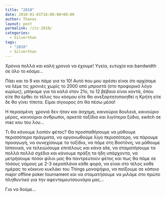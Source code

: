```yaml
---
title: "2010"
date: 2010-01-01T16:00:08+00:00
author: Thanos
layout: post
permalink: /its-2010/
categories:
  - Silverthan
tags:
  - "2010"
  - Silverthan
---
```

Χρόνια πολλά και καλή χρονιά να έχουμε! Υγεία, ευτυχία και bandwidth σε όλο το κόσμο…

Πάει και το 9 και πάμε για το 10! Αυτό που μου αρέσει είναι ότι αρχίσαμε να λέμε τις χρονιές χωρίς το 2000 από μπροστά (στο προφορικό λόγο κυρίως), μπήκαμε για τα καλά στον 21ο, το 12 βέβαια είναι κοντά, όπου είτε θα έρθει το τέλος του κόσμου είτε θα ανεξαρτητοποιηθεί η Κρήτη είτε δε θα γίνει τίποτα. Είμαι σίγουρος ότι θα πέσω μέσα!

Η περασμένη  χρονιά δεν ήταν και άσχημη, καινούρια δουλειά, καινούριο μέρος, καινούριοι άνθρωποι, αρκετά ταξίδια και λιγότερα ξύδια, switch σε mac κου του λου...

Τι θα κάνουμε λοιπόν φέτος? Θα προσπαθήσουμε να μάθουμε περισσότερα πράγματα, να οργανωθούμε λίγο περισσότερο, να πάρουμε προαγωγή, να συνεχίσουμε τα ταξίδια, να πάμε στη Βοστόνη, να μάθουμε Ισπανικά, να τελειώσουμε επιτέλους και κάνα site, να σταματήσουμε τα πολλά πολλά σχέδια και κάνουμε πράξη τα ήδη υπάρχοντα, να μετρήσουμε πόσοι φίλοι μας θα παντρευτούν φέτος και πως θα πάμε σε τόσους γάμους με 2-3 αεροπλάνα κάθε φορά, να είναι στο τέλος καθε ημέρας το κόκκινο κυκλάκι του Things μονοψήφιο, να παίξουμε σε κάποιο major offline poker tournament και να σταματήσουμε να μιλάμε στο πρώτο πληθυντικό για την αφεντομουτσουνάρα μας…

Για να δούμε…